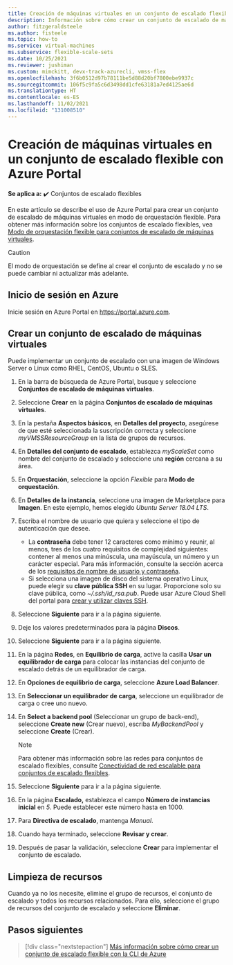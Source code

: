 ```yaml
---
title: Creación de máquinas virtuales en un conjunto de escalado flexible con Azure Portal
description: Información sobre cómo crear un conjunto de escalado de máquinas virtuales en modo de orquestación flexible a través de Azure Portal.
author: fitzgeraldsteele
ms.author: fisteele
ms.topic: how-to
ms.service: virtual-machines
ms.subservice: flexible-scale-sets
ms.date: 10/25/2021
ms.reviewer: jushiman
ms.custom: mimckitt, devx-track-azurecli, vmss-flex
ms.openlocfilehash: 3f6b0512d97b78111be5d88d20bf7800ebe9937c
ms.sourcegitcommit: 106f5c9fa5c6d3498dd1cfe63181a7ed4125ae6d
ms.translationtype: HT
ms.contentlocale: es-ES
ms.lasthandoff: 11/02/2021
ms.locfileid: "131008510"
---
```

# <a name="create-virtual-machines-in-a-flexible-scale-set-using-azure-portal"></a>Creación de máquinas virtuales en un conjunto de escalado flexible con Azure Portal

**Se aplica a:** :heavy_check_mark: Conjuntos de escalado flexibles

En este artículo se describe el uso de Azure Portal para crear un conjunto de escalado de máquinas virtuales en modo de orquestación flexible. Para obtener más información sobre los conjuntos de escalado flexibles, vea [Modo de orquestación flexible para conjuntos de escalado de máquinas virtuales](flexible-virtual-machine-scale-sets.md). 


> [!CAUTION]
> El modo de orquestación se define al crear el conjunto de escalado y no se puede cambiar ni actualizar más adelante.


## <a name="log-in-to-azure"></a>Inicio de sesión en Azure
Inicie sesión en Azure Portal en https://portal.azure.com.


## <a name="create-a-virtual-machine-scale-set"></a>Crear un conjunto de escalado de máquinas virtuales

Puede implementar un conjunto de escalado con una imagen de Windows Server o Linux como RHEL, CentOS, Ubuntu o SLES.

1. En la barra de búsqueda de Azure Portal, busque y seleccione **Conjuntos de escalado de máquinas virtuales**.
1. Seleccione **Crear** en la página **Conjuntos de escalado de máquinas virtuales**.

1. En la pestaña **Aspectos básicos**, en **Detalles del proyecto**, asegúrese de que esté seleccionada la suscripción correcta y seleccione *myVMSSResourceGroup* en la lista de grupos de recursos.  
1. En **Detalles del conjunto de escalado**, establezca *myScaleSet* como nombre del conjunto de escalado y seleccione una **región** cercana a su área.
1. En **Orquestación**, seleccione la opción *Flexible* para **Modo de orquestación**. 
1. En **Detalles de la instancia**, seleccione una imagen de Marketplace para **Imagen**. En este ejemplo, hemos elegido *Ubuntu Server 18.04 LTS*.
1. Escriba el nombre de usuario que quiera y seleccione el tipo de autenticación que desee.
   - La **contraseña** debe tener 12 caracteres como mínimo y reunir, al menos, tres de los cuatro requisitos de complejidad siguientes: contener al menos una minúscula, una mayúscula, un número y un carácter especial. Para más información, consulte la sección acerca de los [requisitos de nombre de usuario y contraseña](../virtual-machines/windows/faq.yml#what-are-the-password-requirements-when-creating-a-vm-).
   - Si selecciona una imagen de disco del sistema operativo Linux, puede elegir su **clave pública SSH** en su lugar. Proporcione solo su clave pública, como *~/.ssh/id_rsa.pub*. Puede usar Azure Cloud Shell del portal para [crear y utilizar claves SSH](../virtual-machines/linux/mac-create-ssh-keys.md).

1. Seleccione **Siguiente** para ir a la página siguiente. 

1. Deje los valores predeterminados para la página **Discos**.

1. Seleccione **Siguiente** para ir a la página siguiente. 

1. En la página **Redes**, en **Equilibrio de carga**, active la casilla **Usar un equilibrador de carga** para colocar las instancias del conjunto de escalado detrás de un equilibrador de carga. 
1. En **Opciones de equilibrio de carga**, seleccione **Azure Load Balancer**.
1. En **Seleccionar un equilibrador de carga**, seleccione un equilibrador de carga o cree uno nuevo.
1. En **Select a backend pool** (Seleccionar un grupo de back-end), seleccione **Create new** (Crear nuevo), escriba *MyBackendPool* y seleccione **Create** (Crear).

    > [!NOTE]
    > Para obtener más información sobre las redes para conjuntos de escalado flexibles, consulte [Conectividad de red escalable para conjuntos de escalado flexibles](../virtual-machines/flexible-virtual-machine-scale-sets-migration-resources.md#create-scalable-network-connectivity).

1. Seleccione **Siguiente** para ir a la página siguiente.

1. En la página **Escalado,** establezca el campo **Número de instancias inicial** en *5*. Puede establecer este número hasta en 1000. 
1. Para **Directiva de escalado**, mantenga *Manual*. 

1. Cuando haya terminado, seleccione **Revisar y crear**. 
1. Después de pasar la validación, seleccione **Crear** para implementar el conjunto de escalado.


## <a name="clean-up-resources"></a>Limpieza de recursos
Cuando ya no los necesite, elimine el grupo de recursos, el conjunto de escalado y todos los recursos relacionados. Para ello, seleccione el grupo de recursos del conjunto de escalado y seleccione **Eliminar**.


## <a name="next-steps"></a>Pasos siguientes
> [!div class="nextstepaction"]
> [Más información sobre cómo crear un conjunto de escalado flexible con la CLI de Azure](flexible-virtual-machine-scale-sets-cli.md)